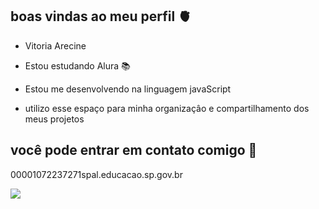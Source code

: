 ## boas vindas ao meu perfil 🫀

- Vitoria Arecine

- Estou estudando Alura 📚
- Estou me desenvolvendo na linguagem javaScript
- utilizo esse espaço para minha organizaçâo e compartilhamento dos meus projetos 

## você pode entrar em contato comigo 📧
00001072237271spal.educacao.sp.gov.br

![](https://media1.tenor.com/m/bCfpwMjfAi0AAAAC/cat-typing.gif)
